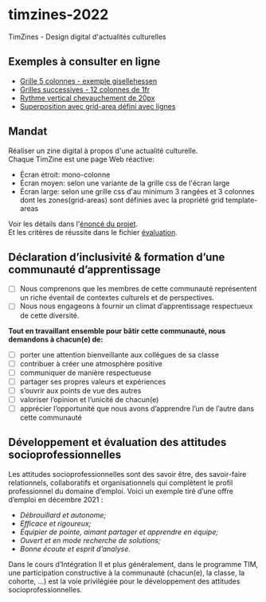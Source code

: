 # timzines-2022
TimZines - Design digital d'actualités culturelles

## Exemples à consulter en ligne
- [Grille 5 colonnes - exemple gisellehessen](cadre-pedagogique/demo-grilles-css/00_grille-gisellehessen/index.html)
- [Grilles successives - 12 colonnes de 1fr](cadre-pedagogique/demo-grilles-css/01_deux-grilles-successives.html)
- [Rythme vertical chevauchement de 20px](cadre-pedagogique/demo-grilles-css/02_rythmeVertical-fonctionMinmax.html)
- [Superposition avec grid-area défini avec lignes](cadre-pedagogique/demo-grilles-css/03_superposition.html)

## Mandat
Réaliser un zine digital à propos d'une actualité culturelle.   
Chaque TimZine est une page Web réactive:   
- Écran étroit: mono-colonne 
- Écran moyen: selon une variante de la grille css de l'écran large 
- Écran large: selon une grille css d'au minimum 3 rangées et 3 colonnes dont les zones(grid-areas) sont définies avec la propriété grid template-areas

Voir les détails dans l'[énoncé du projet](_cadre-pedagogique/enonce-P1-TimZines.pdf).  
Et les critères de réussite dans le fichier [évaluation](_cadre-pedagogique/evaluation.md).

## Déclaration d’inclusivité & formation d’une communauté d’apprentissage
- [ ] Nous comprenons que les membres de cette communauté représentent un riche éventail de contextes culturels et de perspectives.
- [ ] Nous nous engageons à fournir un climat d’apprentissage respectueux de cette diversité.  

__Tout en travaillant ensemble pour bâtir cette communauté, nous demandons à chacun(e) de:__
- [ ] porter une attention bienveillante aux collègues de sa classe
- [ ] contribuer à créer une atmosphère positive
- [ ] communiquer de manière respectueuse
- [ ] partager ses propres valeurs et expériences
- [ ] s’ouvrir aux points de vue des autres
- [ ] valoriser l’opinion et l’unicité de chacun(e)
- [ ] apprécier l’opportunité que nous avons d’apprendre l’un de l’autre dans cette communauté 

## Développement et évaluation des attitudes socioprofessionnelles 
Les attitudes socioprofessionnelles sont des savoir être, des savoir-faire relationnels, collaboratifs et organisationnels qui complètent le profil professionnel du domaine d’emploi. Voici un exemple tiré d’une offre d’emploi en décembre 2021 :    
- *Débrouillard et autonome;*  
- *Efficace et rigoureux;*  
- *Équipier de pointe, aimant partager et apprendre en équipe;*   
- *Ouvert et en mode recherche de solutions;*  
- *Bonne écoute et esprit d’analyse.*  

Dans le cours d’Intégration II et plus généralement, dans le programme TIM, une participation constructive à la communauté (chacun(e), la classe, la cohorte, ...) est la voie privilégiée pour le développement des attitudes socioprofessionnelles. 

